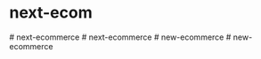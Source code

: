 # next-ecom
#   n e x t - e c o m m e r c e  
 #   n e x t - e c o m m e r c e  
 #   n e w - e c o m m e r c e  
 #   n e w - e c o m m e r c e  
 